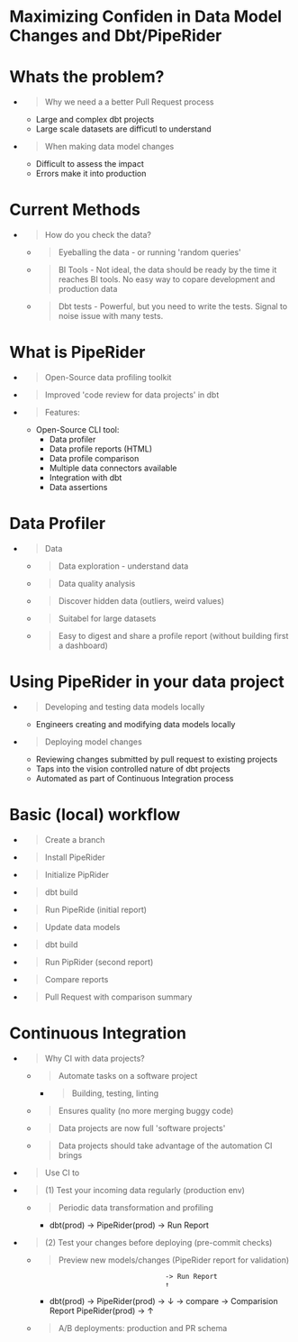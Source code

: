 
# Maximizing Confiden in Data Model Changes and Dbt/PipeRider 

# Whats the problem?
- > Why we need a a better Pull Request process
    - Large and complex dbt projects
    - Large scale datasets are difficutl to understand 

- > When making data model changes
    - Difficult to assess the impact 
    - Errors make it into production 

# Current Methods
- > How do you check the data?
    - > Eyeballing the data - or running 'random queries' 
    - > BI Tools - Not ideal, the data should be ready by the time it reaches BI tools. No easy way to copare development and production data
    - > Dbt tests - Powerful, but you need to write the tests. Signal to noise issue with many tests. 

# What is PipeRider
- > Open-Source data profiling toolkit 
- > Improved 'code review for data projects' in dbt 

- > Features:
    - Open-Source CLI tool:
        - Data profiler
        - Data profile reports (HTML)
        - Data profile comparison
        - Multiple data connectors available
        - Integration with dbt 
        - Data assertions 

# Data Profiler
- > Data
    - > Data exploration - understand data
    - > Data quality analysis
    - > Discover hidden data (outliers, weird values)
    - > Suitabel for large datasets
    - > Easy to digest and share a profile report (without building first a dashboard)
     
# Using PipeRider in your data project
- > Developing and testing data models locally 
    - Engineers creating and modifying data models locally
- > Deploying model changes
    - Reviewing changes submitted by pull request to existing projects
    - Taps into the vision controlled nature of dbt projects
    - Automated as part of Continuous Integration process 


# Basic (local) workflow
- > Create a branch
- > Install PipeRider
- > Initialize PipRider
- > dbt build
- > Run PipeRide (initial report)
- > Update data models
- > dbt build
- > Run PipRider (second report)
- > Compare reports
- > Pull Request with comparison summary


# Continuous Integration
- > Why CI with data projects?
    - > Automate tasks on a software project
        - > Building, testing, linting
    - > Ensures quality (no more merging buggy code)
    - > Data projects are now full 'software projects'
    - > Data projects should take advantage of the automation CI brings 

- > Use CI to
- >  (1) Test your incoming data regularly (production env)
    - > Periodic data transformation and profiling
        - dbt(prod) -> PipeRider(prod) -> Run Report 
- >  (2) Test your changes before deploying (pre-commit checks)
    - > Preview new models/changes (PipeRider report for validation)

                                          -> Run Report
                                          ↑ 
        - dbt(prod) -> PipeRider(prod) -> ↓
                                          -> compare -> Comparision Report 
                       PipeRider(prod) -> ↑


    - > A/B deployments: production and PR schema 
